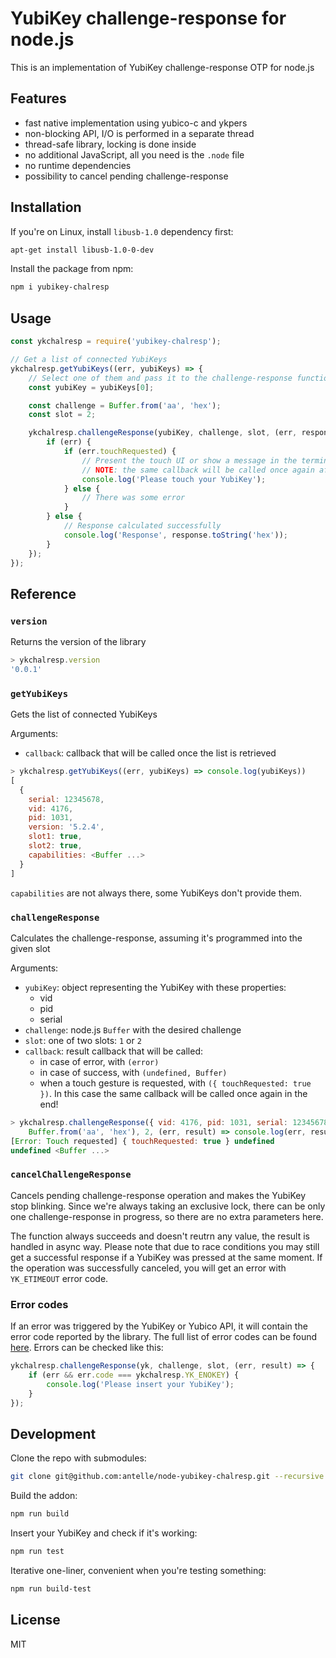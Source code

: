# YubiKey challenge-response for node.js

This is an implementation of YubiKey challenge-response OTP for node.js

## Features

- fast native implementation using yubico-c and ykpers
- non-blocking API, I/O is performed in a separate thread
- thread-safe library, locking is done inside
- no additional JavaScript, all you need is the `.node` file
- no runtime dependencies
- possibility to cancel pending challenge-response

## Installation

If you're on Linux, install `libusb-1.0` dependency first:

```sh
apt-get install libusb-1.0-0-dev
```

Install the package from npm:

```sh
npm i yubikey-chalresp
```

## Usage

```javascript
const ykchalresp = require('yubikey-chalresp');

// Get a list of connected YubiKeys
ykchalresp.getYubiKeys((err, yubiKeys) => {
    // Select one of them and pass it to the challenge-response function
    const yubiKey = yubiKeys[0];

    const challenge = Buffer.from('aa', 'hex');
    const slot = 2;

    ykchalresp.challengeResponse(yubiKey, challenge, slot, (err, response) => {
        if (err) {
            if (err.touchRequested) {
                // Present the touch UI or show a message in the terminal
                // NOTE: the same callback will be called once again after it
                console.log('Please touch your YubiKey');
            } else {
                // There was some error
            }
        } else {
            // Response calculated successfully
            console.log('Response', response.toString('hex'));
        }
    });
});
```

## Reference

### `version`

Returns the version of the library

```javascript
> ykchalresp.version
'0.0.1'
```

### `getYubiKeys`

Gets the list of connected YubiKeys

Arguments:
- `callback`: callback that will be called once the list is retrieved

```javascript
> ykchalresp.getYubiKeys((err, yubiKeys) => console.log(yubiKeys))
[
  {
    serial: 12345678,
    vid: 4176,
    pid: 1031,
    version: '5.2.4',
    slot1: true,
    slot2: true,
    capabilities: <Buffer ...>
  }
]
```

`capabilities` are not always there, some YubiKeys don't provide them.

### `challengeResponse`

Calculates the challenge-response, assuming it's programmed into the given slot

Arguments:
- `yubiKey`: object representing the YubiKey with these properties:
    - vid
    - pid
    - serial
- `challenge`: node.js `Buffer` with the desired challenge
- `slot`: one of two slots: `1` or `2`
- `callback`: result callback that will be called:
    - in case of error, with `(error)`
    - in case of success, with `(undefined, Buffer)`
    - when a touch gesture is requested, with `({ touchRequested: true })`.
        In this case the same callback will be called once again in the end!

```javascript
> ykchalresp.challengeResponse({ vid: 4176, pid: 1031, serial: 12345678 },
    Buffer.from('aa', 'hex'), 2, (err, result) => console.log(err, result))
[Error: Touch requested] { touchRequested: true } undefined
undefined <Buffer ...>
```

### `cancelChallengeResponse`

Cancels pending challenge-response operation and makes the YubiKey stop blinking.
Since we're always taking an exclusive lock, there can be only one challenge-response 
in progress, so there are no extra parameters here.

The function always succeeds and doesn't reutrn any value, the result is handled in async way.
Please note that due to race conditions you may still get a successful response if a YubiKey was pressed at the same moment. If the operation was successfully canceled, 
you will get an error with `YK_ETIMEOUT` error code.

### Error codes

If an error was triggered by the YubiKey or Yubico API, it will contain the error code 
reported by the library. The full list of error codes can be found 
[here](src/addon.cpp#L25). Errors can be checked like this:

```javascript
ykchalresp.challengeResponse(yk, challenge, slot, (err, result) => {
    if (err && err.code === ykchalresp.YK_ENOKEY) {
        console.log('Please insert your YubiKey');
    }
});
```

## Development

Clone the repo with submodules:

```sh
git clone git@github.com:antelle/node-yubikey-chalresp.git --recursive
```

Build the addon:

```sh
npm run build
```

Insert your YubiKey and check if it's working:

```sh
npm run test
```

Iterative one-liner, convenient when you're testing something:

```sh
npm run build-test
```

## License

MIT
